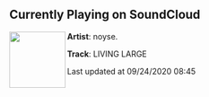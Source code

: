 ## Currently Playing on SoundCloud

[<img align="left" width="100" src="https://i1.sndcdn.com/artworks-8j0Tt6sArIzEzPVT-5d3ktg-t50x50.jpg">](https://soundcloud.com/prodnoyse/living-large)

**Artist**: noyse. 

**Track**: LIVING LARGE

Last updated at 09/24/2020 08:45
